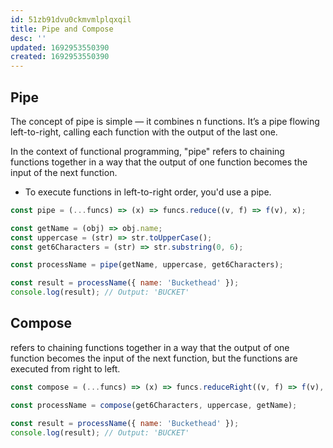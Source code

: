 ```yaml
---
id: 51zb91dvu0ckmvmlplqxqil
title: Pipe and Compose
desc: ''
updated: 1692953550390
created: 1692953550390
---
```


## Pipe
The concept of pipe is simple — it combines n functions. It’s a pipe flowing left-to-right, calling each function with the output of the last one.

In the context of functional programming, "pipe" refers to chaining functions together in a way that the output of one function becomes the input of the next function. 

- To execute functions in left-to-right order, you'd use a pipe.

```js
const pipe = (...funcs) => (x) => funcs.reduce((v, f) => f(v), x);

const getName = (obj) => obj.name;
const uppercase = (str) => str.toUpperCase();
const get6Characters = (str) => str.substring(0, 6);

const processName = pipe(getName, uppercase, get6Characters);

const result = processName({ name: 'Buckethead' });
console.log(result); // Output: 'BUCKET'

```

## Compose
refers to chaining functions together in a way that the output of one function becomes the input of the next function, but the functions are executed from right to left.

```js
const compose = (...funcs) => (x) => funcs.reduceRight((v, f) => f(v), x);

const processName = compose(get6Characters, uppercase, getName);

const result = processName({ name: 'Buckethead' });
console.log(result); // Output: 'BUCKET'

```